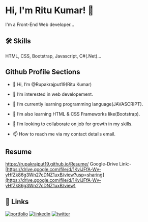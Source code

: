 # Hi, I'm Ritu Kumar! 👋

I'm a Front-End Web developer...

## 🛠 Skills
HTML, CSS, Bootstrap, Javascript, C#(.Net)...

## Github Profile Sections
- 👋 Hi, I’m @Rupakrajput19(Ritu Kumar)

- 👀 I’m interested in web developement.

- 🌱 I’m currently learning programming language(JAVASCRIPT).

- 🌱 I’m also learning HTML & CSS Frameworks like(Bootstrap).

- 💞️ I’m looking to collaborate on job for growth in my skills.

- 📫 How to reach me via my contact details email.


## Resume
https://rupakrajput19.github.io/Resume/
Google-Drive Link:- [https://drive.google.com/file/d/1KviJFfA-Wv-yHfZk86g3Wn27cDNZ1uxB/view?usp=sharing](https://drive.google.com/file/d/1KviJFfA-Wv-yHfZk86g3Wn27cDNZ1uxB/view)

## 🔗 Links
[![portfolio](https://img.shields.io/badge/my_portfolio-000?style=for-the-badge&logo=ko-fi&logoColor=white)](https://github.com/Rupakrajput19/Rupakrajput19/)
[![linkedin](https://img.shields.io/badge/linkedin-0A66C2?style=for-the-badge&logo=linkedin&logoColor=white)](https://www.linkedin.com/in/ritu-kumar-a0a5aa1b2)
[![twitter](https://img.shields.io/badge/twitter-1DA1F2?style=for-the-badge&logo=twitter&logoColor=white)](https://mobile.twitter.com/RupakRajput10)



<!---
Rupakrajput19/Rupakrajput19 is a ✨ special ✨ repository because its `README.md` (this file) appears on your GitHub profile.
You can click the Preview link to take a look at your changes.
--->

